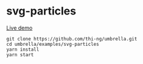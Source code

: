 # svg-particles

[Live demo](http://demo.thi.ng/umbrella/svg-particles/)

```
git clone https://github.com/thi-ng/umbrella.git
cd umbrella/examples/svg-particles
yarn install
yarn start
```
